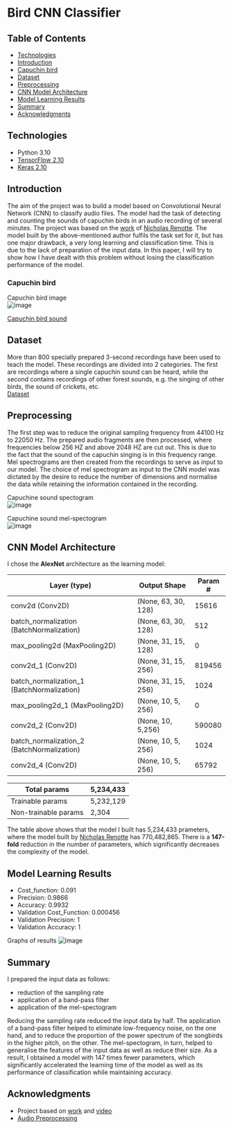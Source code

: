 # Bird CNN Classifier

## Table of Contents
* [Technologies](#technologies)
* [Introduction](#introduction)
* [Capuchin bird](#capuchin-bird)
* [Dataset](#dataset)
* [Preprocessing](#preprocessing)
* [CNN Model Architecture](#cnn-model-architecture)
* [Model Learning Results](#model-learning-results)
* [Summary](#summary)
* [Acknowledgments](#acknowledgments)

## Technologies
* Python 3.10
* [TensorFlow 2.10](https://www.tensorflow.org/)
* [Keras 2.10](https://keras.io/)

## Introduction
The aim of the project was to build a model based on Convolutional Neural Network (CNN) to classify audio files. The model had the task of detecting and counting the sounds of capuchin birds in an audio recording of several minutes. The project was based on the [work](https://github.com/nicknochnack/DeepAudioClassification) of [Nicholas Renotte](https://www.youtube.com/@NicholasRenotte). The model built by the above-mentioned author fulfils the task set for it, but has one major drawback, a very long learning and classification time. This is due to the lack of preparation of the input data. In this paper, I will try to show how I have dealt with this problem without losing the classification performance of the model.

### Capuchin bird

Capuchin bird image  
![image](https://github.com/Gorwik/Bird-CNN-Classificator/assets/101866409/c087662c-805c-4f81-8cd3-5cbe6ea638fb)

[Capuchin bird sound](https://www.youtube.com/watch?v=tVSvaq0J84M)

## Dataset
More than 800 specially prepared 3-second recordings have been used to teach the model. These recordings are divided into 2 categories. The first are recordings where a single capuchin sound can be heard, while the second contains recordings of other forest sounds, e.g. the singing of other birds, the sound of crickets, etc.  
[Dataset](https://www.kaggle.com/datasets/kenjee/z-by-hp-unlocked-challenge-3-signal-processing)

## Preprocessing
The first step was to reduce the original sampling frequency from 44100 Hz to 22050 Hz. The prepared audio fragments are then processed, where frequencies below 256 HZ and above 2048 HZ are cut out. This is due to the fact that the sound of the capuchin singing is in this frequency range. Mel spectrograms are then created from the recordings to serve as input to our model.  The choice of mel spectrogram as input to the CNN model was dictated by the desire to reduce the number of dimensions and normalise the data while retaining the information contained in the recording.

Capuchine sound spectogram  
![image](https://github.com/Gorwik/Bird-CNN-Classificator/assets/101866409/48639887-1a54-4e4c-974d-5b1cdad3a178)

Capuchine sound mel-spectogram  
![image](https://github.com/Gorwik/Bird-CNN-Classificator/assets/101866409/038305f1-bafd-48f9-9917-0b8c3f798abf)

## CNN Model Architecture
I chose the **AlexNet** architecture as the learning model:  

| **Layer (type)**                           | **Output Shape**    | **Param #** | 
|--------------------------------------------|---------------------|----------------|
| conv2d (Conv2D)                            | (None, 63, 30, 128) | 15616          |
| batch_normalization (BatchNormalization)   | (None, 63, 30, 128) | 512            |
| max_pooling2d (MaxPooling2D)               | (None, 31, 15, 128) | 0              |
| conv2d_1 (Conv2D)                          | (None, 31, 15, 256) | 819456         |
| batch_normalization_1 (BatchNormalization) | (None, 31, 15, 256) | 1024           |
| max_pooling2d_1 (MaxPooling2D)             | (None, 10, 5, 256)  | 0              |
| conv2d_2 (Conv2D)                          | (None, 10, 5,256)   | 590080         |
| batch_normalization_2 (BatchNormalization) | (None, 10, 5, 256)  | 1024           |
| conv2d_4 (Conv2D)                          | (None, 10, 5, 256)  | 65792          |  

| **Total params**     | **5,234,433** |
|----------------------|----------------|
| Trainable params     | 5,232,129      |
| Non-trainable params | 2,304          |


The table above shows that the model I built has 5,234,433 prameters, where the model built by [Nicholas Renotte](https://www.youtube.com/@NicholasRenotte) has 770,482,865. There is a **147-fold** reduction in the number of parameters, which significantly decreases the complexity of the model.

## Model Learning Results
*	Cost_function: 0.091
*	Precision: 0.9866
*	Accuracy: 0.9932
*	Validation Cost_Function: 0.000456
*	Validation Precision: 1
*	Validation Accuracy: 1

Graphs of results
![image](https://github.com/Gorwik/Bird-CNN-Classificator/assets/101866409/892d3cc9-9fe0-4de8-a6ab-86d30546f547)  

## Summary
I prepared the input data as follows:
- reduction of the sampling rate
- application of a band-pass filter
- application of the mel-spectogram

Reducing the sampling rate reduced the input data by half. The application of a band-pass filter helped to eliminate low-frequency noise, on the one hand, and to reduce the proportion of the power spectrum of the songbirds in the higher pitch, on the other. The mel-spectogram, in turn, helped to generalise the features of the input data as well as reduce their size. As a result, I obtained a model with 147 times fewer parameters, which significantly accelerated the learning time of the model as well as its performance of classification while maintaining accuracy.

## Acknowledgments
- Project based on [work](https://github.com/nicknochnack/DeepAudioClassification) and [video](https://www.youtube.com/watch?v=ZLIPkmmDJAc)
- [Audio Preprocessing](https://www.youtube.com/watch?v=iCwMQJnKk2c&list=PL-wATfeyAMNqIee7cH3q1bh4QJFAaeNv0)
